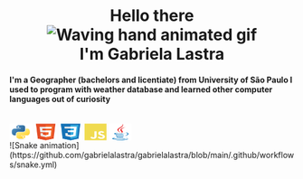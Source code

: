 <h1 align="center">
   Hello there <img src="https://raw.githubusercontent.com/nixin72/nixin72/master/wave.gif" 
         alt="Waving hand animated gif"
         height="45"
         width="45" /> <br/>I'm Gabriela Lastra
</h1>
        
<h4 aling="center"> 
  I'm a Geographer (bachelors and licentiate) from University of São Paulo
  I used to program with weather database and learned other computer languages out of curiosity 
</h4>

<div style="display: inline_block"><br>
    <img align="center" alt="Gabb-Python" height="30" width="40" src="https://raw.githubusercontent.com/devicons/devicon/master/icons/python/python-original.svg">
    <img align="center" alt="Gabb-HTML" height="30" width="40" src="https://raw.githubusercontent.com/devicons/devicon/master/icons/html5/html5-original.svg">
  <img align="center" alt="Gabb-CSS" height="30" width="40" src="https://raw.githubusercontent.com/devicons/devicon/master/icons/css3/css3-original.svg">
  <img align="center" alt="Gabb-Js" height="30" width="40" src="https://raw.githubusercontent.com/devicons/devicon/master/icons/javascript/javascript-plain.svg">
  <img align="center" alt="Gabb-Java" height="30" width="40" src="https://github.com/devicons/devicon/blob/master/icons/java/java-original.svg">
</div>
<div>
  ![Snake animation](https://github.com/gabrielalastra/gabrielalastra/blob/main/.github/workflows/snake.yml)
</div>
